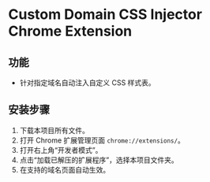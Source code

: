 # Custom Domain CSS Injector Chrome Extension

## 功能
- 针对指定域名自动注入自定义 CSS 样式表。

## 安装步骤

1. 下载本项目所有文件。
2. 打开 Chrome 扩展管理页面 `chrome://extensions/`。
3. 打开右上角“开发者模式”。
4. 点击“加载已解压的扩展程序”，选择本项目文件夹。
5. 在支持的域名页面自动生效。